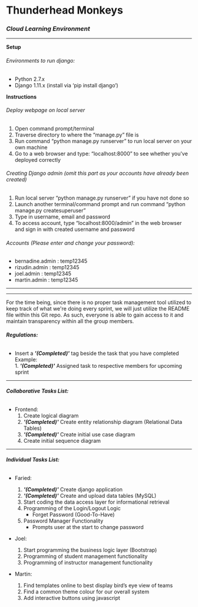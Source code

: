 # Thunderhead Monkeys
### _**Cloud Learning Environment**_

--------------------------------------------------------------------------------


**Setup**
###### Environments to run django:
* Python 2.7.x
* Django 1.11.x (install via ‘pip install django’)    


**Instructions**
###### Deploy webpage on local server
1. Open command prompt/terminal
1. Traverse directory to where the “manage.py” file is
2. Run command “python manage.py runserver” to run local server on your own machine
3. Go to a web browser and type: “localhost:8000” to see whether you've deployed correctly  


###### Creating Django admin (omit this part as your accounts have already been created)
1.	Run local server “python manage.py runserver” if you have not done so
2.	Launch another terminal/command prompt and run command “python manage.py createsuperuser”
3.	Type in username, email and password
4.	To access account, type “localhost:8000/admin” in the web browser and sign in with created username and password  


###### Accounts (Please enter and change your password):
* bernadine.admin : temp12345
* rizudin.admin : temp12345
* joel.admin : temp12345
* martin.admin : temp12345  


--------------------------------------------------------------------------------
--------------------------------------------------------------------------------


For the time being, since there is no proper task management tool utilized to keep track of what we're doing every sprint, we will just utilize the README file within this Git repo. As such, everyone is able to gain access to it and maintain transparency within all the group members.

###### **Regulations:**
* Insert a _**'(Completed)'**_ tag beside the task that you have completed  
    Example:  
        1. _**'(Completed)'**_ Assigned task to respective members for upcoming sprint


--------------------------------------------------------------------------------


###### **Collaborative Tasks List:**
* Frontend:
    1. Create logical diagram
    2. _**'(Completed)'**_ Create entity relationship diagram (Relational Data Tables)
    3. _**'(Completed)'**_ Create initial use case  diagram
    4. Create initial sequence diagram


--------------------------------------------------------------------------------


###### **Individual Tasks List:**
* Faried:
    1. _**'(Completed)'**_ Create django application
    2. _**'(Completed)'**_ Create and upload data tables (MySQL)
    3. Start coding the data access layer for informational retrieval
    4. Programming of the Login/Logout Logic
        * Forget Password (Good-To-Have)
    5. Password Manager Functionality
        * Prompts user at the start to change password

* Joel:
    1. Start programming the business logic layer (Bootstrap)
    2. Programming of student management functionality
    3. Programming of instructor management functionality

* Martin:
    1. Find templates online to best display bird’s eye view of teams
    2. Find a common theme colour for our overall system
    3. Add interactive buttons using javascript
